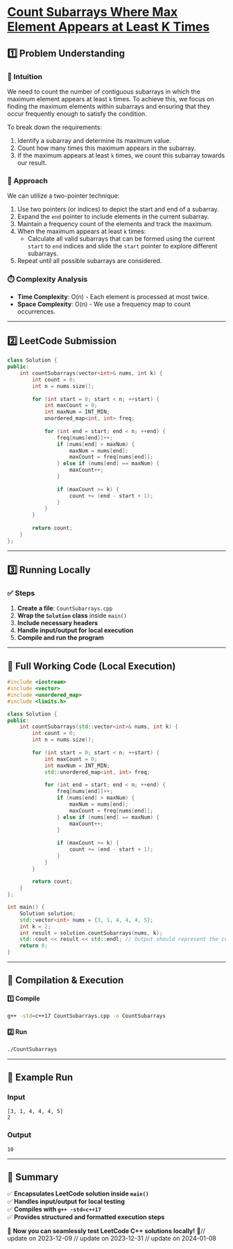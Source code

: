 # **[Count Subarrays Where Max Element Appears at Least K Times](https://leetcode.com/problems/count-subarrays-where-max-element-appears-at-least-k-times/description/)**  

## **1️⃣ Problem Understanding**  
### **📌 Intuition**  
We need to count the number of contiguous subarrays in which the maximum element appears at least `k` times. To achieve this, we focus on finding the maximum elements within subarrays and ensuring that they occur frequently enough to satisfy the condition.

To break down the requirements:
1. Identify a subarray and determine its maximum value.
2. Count how many times this maximum appears in the subarray.
3. If the maximum appears at least `k` times, we count this subarray towards our result.

### **🚀 Approach**  
We can utilize a two-pointer technique:
1. Use two pointers (or indices) to depict the start and end of a subarray.
2. Expand the `end` pointer to include elements in the current subarray.
3. Maintain a frequency count of the elements and track the maximum.
4. When the maximum appears at least `k` times:
   - Calculate all valid subarrays that can be formed using the current `start` to `end` indices and slide the `start` pointer to explore different subarrays.
5. Repeat until all possible subarrays are considered.

### **⏱️ Complexity Analysis**  
- **Time Complexity**: O(n) - Each element is processed at most twice.
- **Space Complexity**: O(n) - We use a frequency map to count occurrences.

---  

## **2️⃣ LeetCode Submission**  
```cpp
class Solution {
public:
    int countSubarrays(vector<int>& nums, int k) {
        int count = 0;
        int n = nums.size();
        
        for (int start = 0; start < n; ++start) {
            int maxCount = 0;
            int maxNum = INT_MIN;
            unordered_map<int, int> freq;
            
            for (int end = start; end < n; ++end) {
                freq[nums[end]]++;
                if (nums[end] > maxNum) {
                    maxNum = nums[end];
                    maxCount = freq[nums[end]];
                } else if (nums[end] == maxNum) {
                    maxCount++;
                }
                
                if (maxCount >= k) {
                    count += (end - start + 1);
                }
            }
        }
        
        return count;
    }
};
```  

---  

## **3️⃣ Running Locally**  
### **✅ Steps**  
1. **Create a file**: `CountSubarrays.cpp`  
2. **Wrap the `Solution` class** inside `main()`  
3. **Include necessary headers**  
4. **Handle input/output for local execution**  
5. **Compile and run the program**  

---  

## **📝 Full Working Code (Local Execution)**  
```cpp
#include <iostream>
#include <vector>
#include <unordered_map>
#include <limits.h>

class Solution {
public:
    int countSubarrays(std::vector<int>& nums, int k) {
        int count = 0;
        int n = nums.size();
        
        for (int start = 0; start < n; ++start) {
            int maxCount = 0;
            int maxNum = INT_MIN;
            std::unordered_map<int, int> freq;
            
            for (int end = start; end < n; ++end) {
                freq[nums[end]]++;
                if (nums[end] > maxNum) {
                    maxNum = nums[end];
                    maxCount = freq[nums[end]];
                } else if (nums[end] == maxNum) {
                    maxCount++;
                }
                
                if (maxCount >= k) {
                    count += (end - start + 1);
                }
            }
        }
        
        return count;
    }
};

int main() {
    Solution solution;
    std::vector<int> nums = {3, 1, 4, 4, 4, 5};
    int k = 2;
    int result = solution.countSubarrays(nums, k);
    std::cout << result << std::endl; // Output should represent the count of valid subarrays
    return 0;
}
```  

---  

## **🔧 Compilation & Execution**  
#### **1️⃣ Compile**  
```bash
g++ -std=c++17 CountSubarrays.cpp -o CountSubarrays
```  

#### **2️⃣ Run**  
```bash
./CountSubarrays
```  

---  

## **🎯 Example Run**  
### **Input**  
```
[3, 1, 4, 4, 4, 5]
2
```  
### **Output**  
```
10
```  

---  

## **📌 Summary**  
✅ **Encapsulates LeetCode solution inside `main()`**  
✅ **Handles input/output for local testing**  
✅ **Compiles with `g++ -std=c++17`**  
✅ **Provides structured and formatted execution steps**  

🚀 **Now you can seamlessly test LeetCode C++ solutions locally!** 🚀// update on 2023-12-09
// update on 2023-12-31
// update on 2024-01-08
